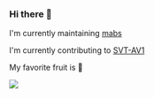 ### Hi there 👋

<!--
**1480c1/1480c1** is a ✨ _special_ ✨ repository because its `README.md` (this file) appears on your GitHub profile.

Here are some ideas to get you started:

- 🔭 I’m currently working on ...
- 🌱 I’m currently learning ...
- 👯 I’m looking to collaborate on ...
- 🤔 I’m looking for help with ...
- 💬 Ask me about ...
- 📫 How to reach me: ...
- 😄 Pronouns: ...
- ⚡ Fun fact: ...
-->

I'm currently maintaining [mabs](https://github.com/m-ab-s/media-autobuild_suite)

I'm currently contributing to [SVT-AV1](https://gitlab.com/AOMediaCodec/SVT-AV1)

My favorite fruit is :orange:

[![](https://cdn.discordapp.com/attachments/696849974666985494/750080934065209434/about-me-leon-severan-we-buy-houses.jpg)](https://www.youtube.com/watch?v=dQw4w9WgXcQ "Never Gonna Give You Up")
